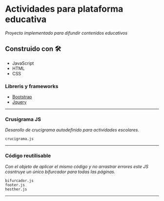 # Actividades para plataforma educativa
_Proyecto implementado para difundir contenidos educativos_

## Construido con 🛠️

* JavaScript
* HTML
* CSS


### Libreris y frameworks
* [Bootstrap](https://getbootstrap.com/)
* [Jquery](https://jquery.com/)

---

### Crusigrama JS
_Desarollo de crucigrama autodefinido para actividades escolares._

```
crucigrama.js
```

---

### Código reutilisable

_Con el objeto de aplicar el mismo código y no arrastrar errores este JS cosntruye un único bifurcador para todas las páginas._
```
bifurcador.js
footer.js
hesther.js
```

---
